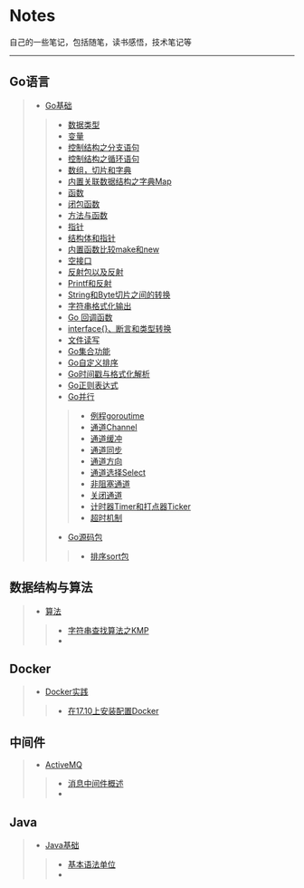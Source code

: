 ﻿# Notes
自己的一些笔记，包括随笔，读书感悟，技术笔记等
***
## Go语言
> - [Go基础](./Go语言/Go基础)
>> - [数据类型](./Go语言/Go基础/数据类型.md)
>> - [变量](./Go语言/Go基础/变量.md)
>> - [控制结构之分支语句](./Go语言/Go基础/分支语句.md)
>> - [控制结构之循环语句](./Go语言/Go基础/循环语句.md)
>> - [数组，切片和字典](./Go语言/Go基础/数组切片和字典.md)
>> - [内置关联数据结构之字典Map](./Go语言/Go基础/字典Map.md)
>> - [函数](./Go语言/Go基础/函数.md)
>> - [闭包函数](./Go语言/Go基础/Go闭包函数.md)
>> - [方法与函数](./Go语言/Go基础/方法与函数.md)
>> - [指针](./Go语言/Go基础/指针.md)
>> - [结构体和指针](/./Go语言/Go基础/结构体和指针.md)
>> - [内置函数比较make和new](./Go语言/Go基础/内置函数之make和new.md)
>> - [空接口](./Go语言/Go基础/空接口.md)
>> - [反射包以及反射](./Go语言/Go基础/反射包以及反射.md)
>> - [Printf和反射](./Go语言/Go基础/Printf和反射.md)
>> - [String和Byte切片之间的转换](./Go语言/Go基础/String和Byte切片之间的转换.md)
>> - [字符串格式化输出](./Go语言/Go基础/字符串格式化输出.md)
>> - [Go 回调函数](./Go语言/Go基础/回调函数.md)
>> - [interface{}、断言和类型转换](./Go语言/Go基础/空接口断言与类型转换.md)
>> - [文件读写](./Go语言/Go基础/读写文件.md)
>> - [Go集合功能](./Go语言/Go基础/Go集合功能.md)
>> - [Go自定义排序](./Go语言/Go基础/自定排序.md)
>> - [Go时间戳与格式化解析](./Go语言/Go基础/Go时间戳与格式化解析.md)
>> - [Go正则表达式](./Go语言/Go基础/Go正则表达式.md)
>> - [Go并行](./Go语言/Go基础/并行)
>>> - [例程goroutime](./Go语言/Go基础/并行/Go例程goroutime.md)
>>> - [通道Channel](./Go语言/Go基础/并行/Go通道Channel.md)
>>> - [通道缓冲](./Go语言/Go基础/并行/Go通道缓冲.md)
>>> - [通道同步](./Go语言/Go基础/并行/Go通道同步.md)
>>> - [通道方向](./Go语言/Go基础/并行/Go通道方向.md)
>>> - [通道选择Select](./Go语言/Go基础/并行/Go通道选择.md)
>>> - [非阻塞通道](./Go语言/Go基础/并行/Go非阻塞通道.md)
>>> - [关闭通道](./Go语言/Go基础/并行/Go关闭通道.md)
>>> - [计时器Timer和打点器Ticker](./Go语言/Go基础/并行/Go计时器与打点器.md)
>>> - [超时机制](./Go语言/Go基础/并行/Go超时.md)
>>- [Go源码包](./Go语言/Go源码包)
>>> - [排序sort包](./Go语言/Go源码包/Go源码之sort包.md)
## 数据结构与算法
> - [算法](./数据结构与算法/算法)
>> - [字符串查找算法之KMP](/数据结构与算法/算法/字符串查找算法之KMP.md)
>> - 
>>
## Docker
> - [Docker实践](./Docker实践)
>> - [在17.10上安装配置Docker](/Docker/Docker实践/install-docker-on-Ubuntu1710.md)

## 中间件
> - [ActiveMQ](./ActiveMQ)
>> - [消息中间件概述](./ActiveMQ/01-概述.md)
>> - 

## Java
> - [Java基础](./Java基础)
>> - [基本语法单位](./Java基础/基本语法单位.md)
>> - 